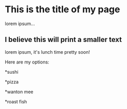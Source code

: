 # This is the title of my page

lorem ipsum... 

## I believe this will print a smaller text

lorem ipsum, it's lunch time pretty soon!

Here are my options:

*sushi

*pizza

*wanton mee

*roast fish
